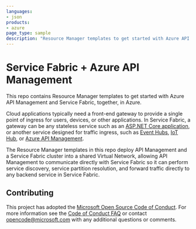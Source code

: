 ```yaml
---
languages:
- json
products:
- azure
page_type: sample
description: "Resource Manager templates to get started with Azure API Management and Service Fabric, together, in Azure."
---
```


# Service Fabric + Azure API Management

This repo contains Resource Manager templates to get started with Azure API Management and Service Fabric, together, in Azure. 

Cloud applications typically need a front-end gateway to provide a single point of ingress for users, devices, or other applications. In Service Fabric, a gateway can be any stateless service such as an [ASP.NET Core application](https://docs.microsoft.com/azure/service-fabric/service-fabric-reliable-services-communication-aspnetcore), or another service designed for traffic ingress, such as [Event Hubs](https://docs.microsoft.com/azure/event-hubs/), [IoT Hub](https://docs.microsoft.com/azure/iot-hub/), or [Azure API Management](https://docs.microsoft.com/azure/api-management/).

The Resource Manager templates in this repo deploy API Management and a Service Fabric cluster into a shared Virtual Network, allowing API Management to communicate directly with Service Fabric so it can perform service discovery, service partition resolution, and forward traffic directly to any backend service in Service Fabric. 

## Contributing

This project has adopted the [Microsoft Open Source Code of Conduct](https://opensource.microsoft.com/codeofconduct/). For more information see the [Code of Conduct FAQ](https://opensource.microsoft.com/codeofconduct/faq/) or contact [opencode@microsoft.com](mailto:opencode@microsoft.com) with any additional questions or comments.
